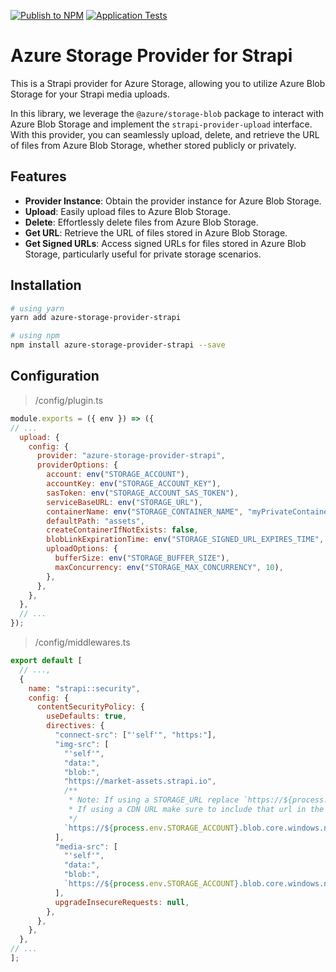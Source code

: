 [![Publish to NPM](https://github.com/blmarquess/azure-storage-provider-strapi/actions/workflows/publish.yml/badge.svg?branch=main&event=push)](https://github.com/blmarquess/azure-storage-provider-strapi/actions/workflows/publish.yml)
[![Application Tests](https://github.com/blmarquess/azure-storage-provider-strapi/actions/workflows/tests.yml/badge.svg?branch=main&event=push)](https://github.com/blmarquess/azure-storage-provider-strapi/actions/workflows/tests.yml)

# Azure Storage Provider for Strapi

This is a Strapi provider for Azure Storage, allowing you to utilize Azure Blob Storage for your Strapi media uploads.

In this library, we leverage the `@azure/storage-blob` package to interact with Azure Blob Storage and implement the `strapi-provider-upload` interface. With this provider, you can seamlessly upload, delete, and retrieve the URL of files from Azure Blob Storage, whether stored publicly or privately.

## Features

- **Provider Instance**: Obtain the provider instance for Azure Blob Storage.
- **Upload**: Easily upload files to Azure Blob Storage.
- **Delete**: Effortlessly delete files from Azure Blob Storage.
- **Get URL**: Retrieve the URL of files stored in Azure Blob Storage.
- **Get Signed URLs**: Access signed URLs for files stored in Azure Blob Storage, particularly useful for private storage scenarios.

## Installation

```bash
# using yarn
yarn add azure-storage-provider-strapi

# using npm
npm install azure-storage-provider-strapi --save
```

## Configuration

> /config/plugin.ts

```js
module.exports = ({ env }) => ({
// ...
  upload: {
    config: {
      provider: "azure-storage-provider-strapi",
      providerOptions: {
        account: env("STORAGE_ACCOUNT"),
        accountKey: env("STORAGE_ACCOUNT_KEY"),
        sasToken: env("STORAGE_ACCOUNT_SAS_TOKEN"),
        serviceBaseURL: env("STORAGE_URL"),
        containerName: env("STORAGE_CONTAINER_NAME", "myPrivateContainer"),
        defaultPath: "assets",
        createContainerIfNotExists: false,
        blobLinkExpirationTime: env("STORAGE_SIGNED_URL_EXPIRES_TIME", 24), // time of expiration sign urls in hours
        uploadOptions: {
          bufferSize: env("STORAGE_BUFFER_SIZE"),
          maxConcurrency: env("STORAGE_MAX_CONCURRENCY", 10),
        },
      },
    },
  },
  // ...
});
```

> /config/middlewares.ts

```js
export default [
  // ...,
  {
    name: "strapi::security",
    config: {
      contentSecurityPolicy: {
        useDefaults: true,
        directives: {
          "connect-src": ["'self'", "https:"],
          "img-src": [
            "'self'",
            "data:",
            "blob:",
            "https://market-assets.strapi.io",
            /**
             * Note: If using a STORAGE_URL replace `https://${process.env.STORAGE_ACCOUNT}.blob.core.windows.net` w/ process.env.STORAGE_URL
             * If using a CDN URL make sure to include that url in the CSP headers process.env.STORAGE_CDN_URL
             */
            `https://${process.env.STORAGE_ACCOUNT}.blob.core.windows.net`,
          ],
          "media-src": [
            "'self'",
            "data:",
            "blob:",
            `https://${process.env.STORAGE_ACCOUNT}.blob.core.windows.net`,
          ],
          upgradeInsecureRequests: null,
        },
      },
    },
  },
// ...
];
```
